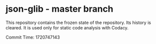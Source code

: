 # json-glib - master branch

This repository contains the frozen state of the repository.
Its history is cleared. It is used only for static code
analysis with Codacy.

Commit Time: 1720747143